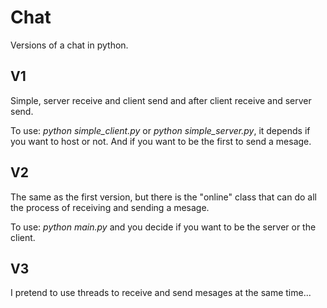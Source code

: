 # Chat

Versions of a chat in python.

## V1
Simple, server receive and client send and after client receive and server send.

To use: *python simple_client.py* or *python simple_server.py*, it depends if you want to host or not.
And if you want to be the first to send a mesage.

## V2
The same as the first version, but there is the "online" class that can do all the process of receiving and sending a mesage.

To use: *python main.py* and you decide if you want to be the server or the client.

## V3
I pretend to use threads to receive and send mesages at the same time...
